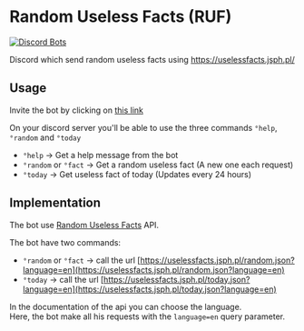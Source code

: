 # Random Useless Facts (RUF)

[![Discord Bots](https://top.gg/api/widget/status/692343582727602197.svg)](https://top.gg/bot/692343582727602197)

Discord which send random useless facts using https://uselessfacts.jsph.pl/

## Usage

Invite the bot by clicking on [this link](https://discordapp.com/oauth2/authorize?client_id=692343582727602197&permissions=0&scope=bot "Invire RUF")

On your discord server you'll be able to use the three commands `°help`, `°random` and `°today`

- `°help` → Get a help message from the bot
- `°random` or `°fact` → Get a random useless fact (A new one each request)
- `°today` → Get useless fact of today (Updates every 24 hours)

## Implementation

The bot use [Random Useless Facts](https://uselessfacts.jsph.pl/ "Random Useless Facts API") API.

The bot have two commands:

- `°random` or `°fact` → call the url [https://uselessfacts.jsph.pl/random.json?language=en](https://uselessfacts.jsph.pl/random.json?language=en)
- `°today` → call the url [https://uselessfacts.jsph.pl/today.json?language=en](https://uselessfacts.jsph.pl/today.json?language=en)

In the documentation of the api you can choose the language.  
Here, the bot make all his requests with the `language=en` query parameter.
